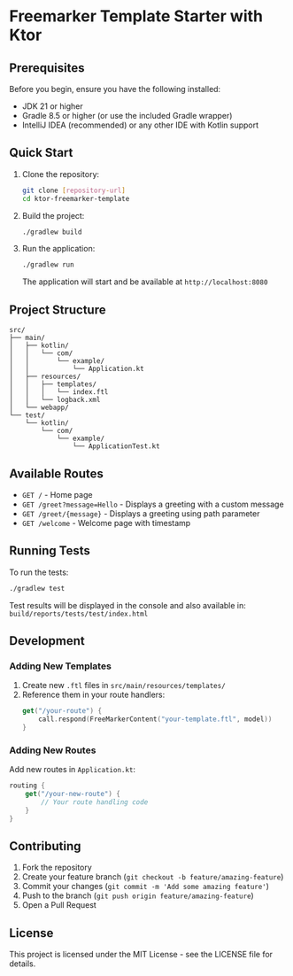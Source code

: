# Freemarker Template Starter with Ktor

## Prerequisites

Before you begin, ensure you have the following installed:
- JDK 21 or higher
- Gradle 8.5 or higher (or use the included Gradle wrapper)
- IntelliJ IDEA (recommended) or any other IDE with Kotlin support

## Quick Start

1. Clone the repository:
   ```bash
   git clone [repository-url]
   cd ktor-freemarker-template
   ```

2. Build the project:
   ```bash
   ./gradlew build
   ```

3. Run the application:
   ```bash
   ./gradlew run
   ```

   The application will start and be available at `http://localhost:8080`

## Project Structure

```
src/
├── main/
│   ├── kotlin/
│   │   └── com/
│   │       └── example/
│   │           └── Application.kt
│   ├── resources/
│   │   ├── templates/
│   │   │   └── index.ftl
│   │   └── logback.xml
│   └── webapp/
└── test/
    └── kotlin/
        └── com/
            └── example/
                └── ApplicationTest.kt
```

## Available Routes

- `GET /` - Home page
- `GET /greet?message=Hello` - Displays a greeting with a custom message
- `GET /greet/{message}` - Displays a greeting using path parameter
- `GET /welcome` - Welcome page with timestamp

## Running Tests

To run the tests:
```bash
./gradlew test
```

Test results will be displayed in the console and also available in:
`build/reports/tests/test/index.html`

## Development

### Adding New Templates

1. Create new `.ftl` files in `src/main/resources/templates/`
2. Reference them in your route handlers:
   ```kotlin
   get("/your-route") {
       call.respond(FreeMarkerContent("your-template.ftl", model))
   }
   ```

### Adding New Routes

Add new routes in `Application.kt`:
```kotlin
routing {
    get("/your-new-route") {
        // Your route handling code
    }
}
```

## Contributing

1. Fork the repository
2. Create your feature branch (`git checkout -b feature/amazing-feature`)
3. Commit your changes (`git commit -m 'Add some amazing feature'`)
4. Push to the branch (`git push origin feature/amazing-feature`)
5. Open a Pull Request

## License

This project is licensed under the MIT License - see the LICENSE file for details.
